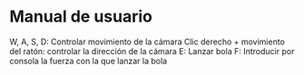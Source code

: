 # Manual de usuario #

W, A, S, D: Controlar movimiento de la cámara
Clic derecho + movimiento del ratón: controlar la dirección de la cámara
E: Lanzar bola
F: Introducir por consola la fuerza con la que lanzar la bola
